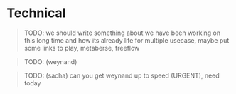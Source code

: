 # Technical

> TODO: we should write something about we have been working on this long time and how its already life for multiple usecase, maybe put some links to play, metaberse, freeflow

> TODO: (weynand)

> TODO: (sacha) can you get weynand up to speed (URGENT), need today
